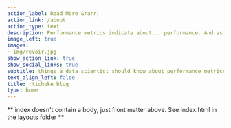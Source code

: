 ```yaml
---
action_label: Read More &rarr;
action_link: /about
action_type: text
description: Performance metrics indicate about... performance. And as a data scientist it is something you would like to optimise. But alot of heuristics are misleading and confusing, specially when the outcome is binary and you want to dichotomies estimated probabilities. Here I'm going to share some useful insights.
image_left: true
images:
- img/revoir.jpg
show_action_link: true
show_social_links: true
subtitle: things a data scientist should know about performance metrics
text_align_left: false
title: rtichoke blog
type: home
---
```


** index doesn't contain a body, just front matter above.
See index.html in the layouts folder **
